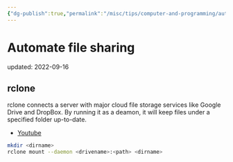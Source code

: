 ```yaml
---
{"dg-publish":true,"permalink":"/misc/tips/computer-and-programming/automate-file-sharing-through-cloud/","dgHomeLink":true,"dgPassFrontmatter":false}
---
```



# Automate file sharing
updated: 2022-09-16


## rclone 
rclone connects a server with major cloud file storage services like Google Drive and DropBox. By running it as a deamon, it will keep files under a specified folder up-to-date.

- [Youtube](https://www.youtube.com/watch?v=f8K-V3HHDA0&t=232s)
```bash
mkdir <dirname>
rclone mount --daemon <drivename>:<path> <dirname>
```


